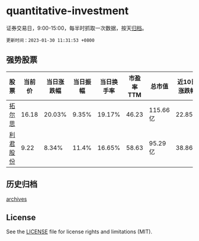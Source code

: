 # quantitative-investment

证券交易日，9:00-15:00，每半时抓取一次数据，按天[归档](archives)。

`更新时间：2023-01-30 11:31:53 +0800`

## 强势股票

|股票|当前价|当日涨跌幅|当日振幅|当日换手率|市盈率TTM|总市值|近10日涨跌幅|
|----|----|----|----|----|----|----|----|
|[拓尔思](https://xueqiu.com/S/SZ300229)|16.18|20.03%|9.35%|19.17%|46.23|115.66亿|22.85%|
|[利君股份](https://xueqiu.com/S/SZ002651)|9.22|8.34%|11.4%|16.65%|58.63|95.29亿|38.86%|

## 历史归档

[archives](archives)

## License

See the [LICENSE](LICENSE) file for license rights and limitations (MIT).
